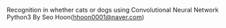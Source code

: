 Recognition in whether cats or dogs
using Convolutional Neural Network
Python3
By Seo Hoon(hhoon0001@naver.com)
